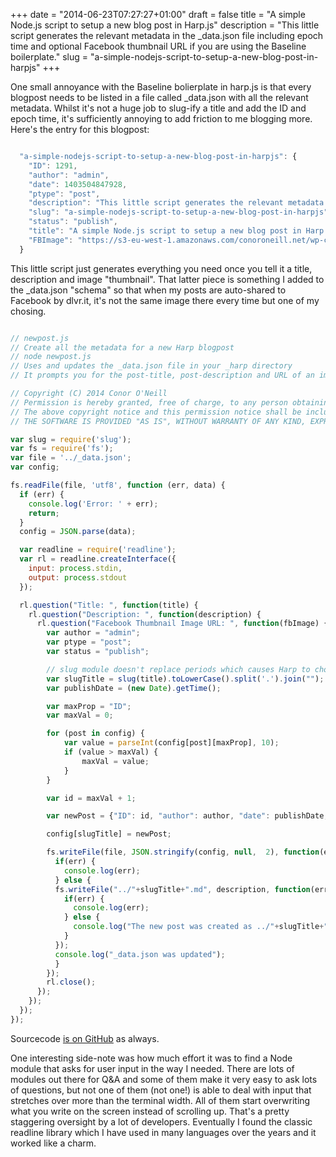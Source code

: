 +++
date = "2014-06-23T07:27:27+01:00"
draft = false
title = "A simple Node.js script to setup a new blog post in Harp.js"
description = "This little script generates the relevant metadata in the _data.json file including epoch time and optional Facebook thumbnail URL if you are using the Baseline boilerplate."
slug = "a-simple-nodejs-script-to-setup-a-new-blog-post-in-harpjs"
+++

One small annoyance with the Baseline bolierplate in harp.js is that every blogpost needs to be listed in a file called _data.json with all the relevant metadata. Whilst it's not a huge job to slug-ify a title and add the ID and epoch time, it's sufficiently annoying to add friction to me blogging more. Here's the entry for this blogpost:

```javascript

  "a-simple-nodejs-script-to-setup-a-new-blog-post-in-harpjs": {
    "ID": 1291,
    "author": "admin",
    "date": 1403504847928,
    "ptype": "post",
    "description": "This little script generates the relevant metadata in the _data.json file including epoch time and optional Facebook thumbnail URL if you are using the Baseline boilerplate.",
    "slug": "a-simple-nodejs-script-to-setup-a-new-blog-post-in-harpjs",
    "status": "publish",
    "title": "A simple Node.js script to setup a new blog post in Harp.js",
    "FBImage": "https://s3-eu-west-1.amazonaws.com/conoroneill.net/wp-content/uploads/2014/06/newpost.jpg"
  }

```

This little script just generates everything you need once you tell it a title, description and image "thumbnail". That latter piece is something I added to the _data.json "schema" so that when my posts are auto-shared to Facebook by dlvr.it, it's not the same image there every time but one of my chosing.

```javascript

// newpost.js
// Create all the metadata for a new Harp blogpost
// node newpost.js
// Uses and updates the _data.json file in your _harp directory
// It prompts you for the post-title, post-description and URL of an image that will appear when syndicated to Facebook

// Copyright (C) 2014 Conor O'Neill
// Permission is hereby granted, free of charge, to any person obtaining a copy of this software and associated documentation files (the "Software"), to deal in the Software without restriction, including without limitation the rights to use, copy, modify, merge, publish, distribute, sublicense, and/or sell copies of the Software, and to permit persons to whom the Software is furnished to do so, subject to the following conditions:
// The above copyright notice and this permission notice shall be included in all copies or substantial portions of the Software.
// THE SOFTWARE IS PROVIDED "AS IS", WITHOUT WARRANTY OF ANY KIND, EXPRESS OR IMPLIED, INCLUDING BUT NOT LIMITED TO THE WARRANTIES OF MERCHANTABILITY, FITNESS FOR A PARTICULAR PURPOSE AND NONINFRINGEMENT. IN NO EVENT SHALL THE AUTHORS OR COPYRIGHT HOLDERS BE LIABLE FOR ANY CLAIM, DAMAGES OR OTHER LIABILITY, WHETHER IN AN ACTION OF CONTRACT, TORT OR OTHERWISE, ARISING FROM, OUT OF OR IN CONNECTION WITH THE SOFTWARE OR THE USE OR OTHER DEALINGS IN THE SOFTWARE.

var slug = require('slug');
var fs = require('fs');
var file = '../_data.json';
var config;

fs.readFile(file, 'utf8', function (err, data) {
  if (err) {
    console.log('Error: ' + err);
    return;
  }
  config = JSON.parse(data);

  var readline = require('readline');
  var rl = readline.createInterface({
    input: process.stdin,
    output: process.stdout
  });

  rl.question("Title: ", function(title) {
    rl.question("Description: ", function(description) {
      rl.question("Facebook Thumbnail Image URL: ", function(fbImage) {
        var author = "admin";
        var ptype = "post";
        var status = "publish";

        // slug module doesn't replace periods which causes Harp to choke when serving up static file
        var slugTitle = slug(title).toLowerCase().split('.').join("");
        var publishDate = (new Date).getTime();

        var maxProp = "ID";
        var maxVal = 0;

        for (post in config) {
            var value = parseInt(config[post][maxProp], 10);
            if (value > maxVal) {
                maxVal = value;
            }
        }

        var id = maxVal + 1;

        var newPost = {"ID": id, "author": author, "date": publishDate, "ptype": ptype, "description": description, "slug": slugTitle, "status": status, "title": title, "FBImage": fbImage};

        config[slugTitle] = newPost;

        fs.writeFile(file, JSON.stringify(config, null,  2), function(err) {
          if(err) {
            console.log(err);
          } else {
          fs.writeFile("../"+slugTitle+".md", description, function(err) {
            if(err) {
              console.log(err);
            } else {
              console.log("The new post was created as ../"+slugTitle+".md");
            }
          }); 
          console.log("_data.json was updated");
          }
        }); 
        rl.close();
      });     
    });
  });
});


```

Sourcecode [is on GitHub](https://github.com/conoro/conoro.github.io/blob/master/_harp/js/newpost.js) as always.

One interesting side-note was how much effort it was to find a Node module that asks for user input in the way I needed. There are lots of modules out there for Q&A and some of them make it very easy to ask lots of questions, but not one of them (not one!) is able to deal with input that stretches over more than the terminal width. All of them start overwriting what you write on the screen instead of scrolling up. That's a pretty staggering oversight by a lot of developers. Eventually I found the classic readline library which I have used in many languages over the years and it worked like a charm.


